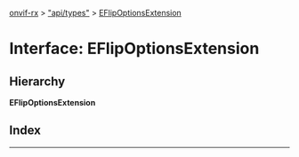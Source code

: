 [onvif-rx](../README.md) > ["api/types"](../modules/_api_types_.md) > [EFlipOptionsExtension](../interfaces/_api_types_.eflipoptionsextension.md)

# Interface: EFlipOptionsExtension

## Hierarchy

**EFlipOptionsExtension**

## Index

---

